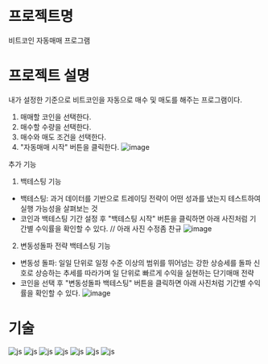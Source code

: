 # 프로젝트명
비트코인 자동매매 프로그램

# 프로젝트 설명
내가 설정한 기준으로 비트코인을 자동으로 매수 및 매도를 해주는 프로그램이다.
1. 매매할 코인을 선택한다.
2. 매수할 수량을 선택한다.
3. 매수와 매도 조건을 선택한다.
4. "자동매매 시작" 버튼을 클릭한다.
![image](https://github.com/ljs14741/Autotrading/assets/39641715/347595fd-6a71-4342-8317-1d1049b7a5e2)


추가 기능
1. 백테스팅 기능
  - 백테스팅: 과거 데이터를 기반으로 트레이딩 전략이 어떤 성과를 냈는지 테스트하여 실행 가능성을 살펴보는 것
  - 코인과 백테스팅 기간 설정 후 "백테스팅 시작" 버튼을 클릭하면 아래 사진처럼 기간별 수익률을 확인할 수 있다.          // 아래 사진 수정좀 찬규
![image](https://github.com/ljs14741/Autotrading/assets/39641715/cee600f7-2925-4e81-a044-e7a20cdbcaef)

2. 변동성돌파 전략 백테스팅 기능
  - 변동성 돌파: 일일 단위로 일정 수준 이상의 범위를 뛰어넘는 강한 상승세를 돌파 신호로 상승하는 추세를 따라가며 일 단위로 빠르게 수익을 실현하는 단기매매 전략
  - 코인을 선택 후 "변동성돌파 백테스팅" 버튼을 클릭하면 아래 사진처럼 기간별 수익률을 확인할 수 있다.
![image](https://github.com/ljs14741/Autotrading/assets/39641715/9996b92a-e3fe-4bd4-ad14-fe77fdafc6ec)



# 기술
![js](https://img.shields.io/badge/Java-ED8B00?style=for-the-badge&logo=openjdk&logoColor=white)
![js](https://img.shields.io/badge/Spring-6DB33F?style=for-the-badge&logo=spring&logoColor=white)
![js](https://img.shields.io/badge/HTML-239120?style=for-the-badge&logo=html5&logoColor=white)
![js](https://img.shields.io/badge/CSS-239120?&style=for-the-badge&logo=css3&logoColor=white)
![js](https://img.shields.io/badge/JavaScript-F7DF1E?style=for-the-badge&logo=JavaScript&logoColor=white)
![js](https://img.shields.io/badge/Amazon_AWS-232F3E?style=for-the-badge&logo=amazon-aws&logoColor=white)
![js](https://img.shields.io/badge/IntelliJ_IDEA-000000.svg?style=for-the-badge&logo=intellij-idea&logoColor=white)

